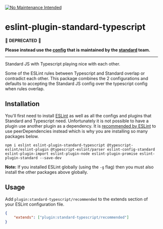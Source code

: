 [![No Maintenance Intended](http://unmaintained.tech/badge.svg)](http://unmaintained.tech/)

# eslint-plugin-standard-typescript

:rotating_light: **DEPRECATED** :rotating_light:

**Please instead use the [config](https://www.npmjs.com/package/eslint-config-standard-with-typescript) that is
maintained by the [standard](https://standardjs.com/) team.**

---

Standard JS with Typescript playing nice with each other.

Some of the ESLint rules between Typescript and Standard overlap or contradict each other. This package combines the 2 configurations and
defaults to accepting the Standard JS config over the typescript config when rules overlap.   

## Installation

You'll first need to install [ESLint](http://eslint.org) as well as all the configs and plugins that Standard and Typescript need.
Unfortunately it is not possible to have a plugin use another plugin as a dependency. It is [recommended by ESLint](https://github.com/eslint/eslint/issues/3458)
to use peerDependencies instead which is why you are installing so many packages below. 

```
npm i eslint eslint-plugin-standard-typescript @typescript-eslint/eslint-plugin @typescript-eslint/parser eslint-config-standard eslint-plugin-import eslint-plugin-node eslint-plugin-promise eslint-plugin-standard --save-dev
```

**Note:** If you installed ESLint globally (using the `-g` flag) then you must also install the other packages above globally.

## Usage

Add `plugin:standard-typescript/recommended` to the extends section of your ESLint configuration file.

```json
{
    "extends": ["plugin:standard-typescript/recommended"]
}
```
